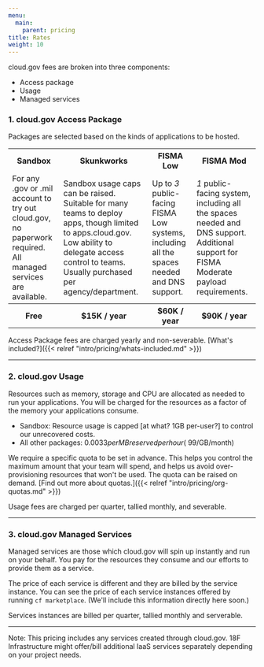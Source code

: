 ```yaml
---
menu:
  main:
    parent: pricing
title: Rates
weight: 10
---
```


cloud.gov fees are broken into three components:

- Access package
- Usage
- Managed services

### 1. cloud.gov Access Package

Packages are selected based on the kinds of applications to be hosted.

<table>
  <tr>
    <th>Sandbox</th>
    <th>Skunkworks</th>
    <th>FISMA Low</th>
    <th>FISMA Mod</th>
  </tr>
  <tr>
    <td>
      For any .gov or .mil account to try out cloud.gov, no paperwork required. All managed services are available.
    </td>
    <td>
      Sandbox usage caps can be raised. Suitable for many teams to deploy apps, though limited to apps.cloud.gov. Low ability to delegate access control to teams. Usually purchased per agency/department. 
    </td>
    <td>
      Up to <em>3</em> public-facing FISMA Low systems, including all the spaces needed and DNS support.
    </td>
    <td>
      <em>1</em> public-facing system, including all the spaces needed and DNS support. Additional support for FISMA Moderate payload requirements.
    </td>
  </tr>
  <tr>
    <th>Free</th>
    <th>$15K / year</th>
    <th>$60K / year</th>
    <th>$90K / year</th>
  </tr>
</table>

Access Package fees are charged yearly and non-severable. [What's included?]({{< relref "intro/pricing/whats-included.md" >}})

---

### 2. cloud.gov Usage

Resources such as memory, storage and CPU are allocated as needed to run your applications. You will be charged for the resources as a factor of the memory your applications consume. 

- Sandbox: Resource usage is capped [at what? 1GB per-user?] to control our unrecovered costs.
- All other packages: $0.0033 per MB reserved per hour (~$99/GB/month)
 
We require a specific quota to be set in advance. This helps you control the maximum amount that your team will spend, and helps us avoid over-provisioning resources that won't be used. The quota can be raised on demand. [Find out more about quotas.]({{< relref "intro/pricing/org-quotas.md" >}})

Usage fees are charged per quarter, tallied monthly, and severable.

---

### 3. cloud.gov Managed Services

Managed services are those which cloud.gov will spin up instantly and run on your behalf. You pay for the resources they consume and our efforts to provide them as a service.

The price of each service is different and they are billed by the service instance. You can see the price of each service instances offered by running `cf marketplace`. (We'll include this information directly here soon.)

Services instances are billed per quarter, tallied monthly and serverable.

---

Note: This pricing includes any services created through cloud.gov. 18F Infrastructure might offer/bill additional IaaS services separately depending on your project needs.

<!-- 
TODO
---

- Create buildpack page with list and compliance trade-offs
- TCO statement (red/not-included stuff)
- Link to terminology page
- Add examples
 -->